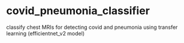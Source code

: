 # covid_pneumonia_classifier
classify chest MRIs for detecting covid and pneumonia using transfer learning (efficientnet_v2 model)
